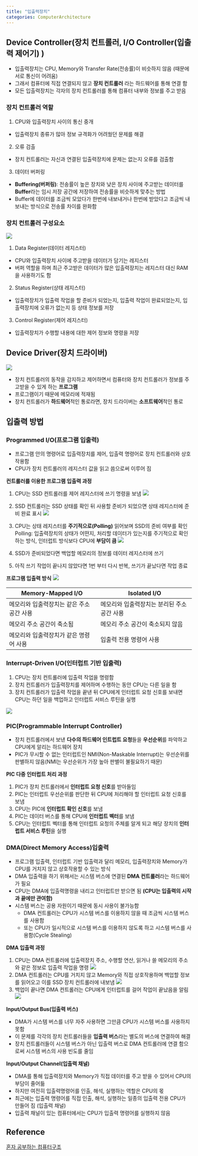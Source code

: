 ```yaml
---
title: "입출력장치"
categories: ComputerArchitecture
---
```

## Device Controller(장치 컨트롤러, I/O Controller(입출력 제어기) )
- 입출력장치는 CPU, Memory와 Transfer Rate(전송률)이 비슷하지 않음 (때문에 서로 통신이 어려움)
- 그래서 컴퓨터에 직접 연결되지 않고 **장치 컨트롤러** 라는 하드웨어를 통해 연결 함
- 모든 입출력장치는 각자의 장치 컨트롤러를 통해 컴퓨터 내부와 정보를 주고 받음

### 장치 컨트롤러 역할
1. CPU와 입출력장치 사이의 통신 중개
- 입출력장치 종류가 많아 정보 규격화가 어려웠던 문제를 해결
2. 오류 검출
- 장치 컨트롤러는 자신과 연결된 입출력장치에 문제는 없는지 오류를 검출함
3. 데이터 버퍼링
- **Buffering(버퍼링)**: 전송률이 높은 장치와 낮은 장치 사이에 주고받는 데이터를 **Buffer**라는 임시 저장 공간에 저장하여 전송률을 비슷하게 맞추는 방법
- Buffer에 데이터를 조금씩 모았다가 한번에 내보내거나 한번에 받았다고 조금씩 내보내는 방식으로 전송률 차이를 완화함

### 장치 컨트롤러 구성요소
![]({{site.url}}/images/ComputerArchitecture/DeviceController.png)
1. Data Register(데이터 레지스터)
- CPU와 입출력장치 사이에 주고받을 데이터가 담기는 레지스터
- 버퍼 역할을 하며 최근 주고받은 데이터가 많은 입출력장치는 레지스터 대신 RAM을 사용하기도 함
2. Status Register(상태 레지스터)
- 입출력장치가 입출력 작업을 할 준비가 되었는지, 입출력 작업이 완료되었는지, 입출력장치에 오류가 없는지 등 상태 정보를 저장
3. Control Register(제어 레지스터)
- 입출력장치가 수행할 내용에 대한 제어 정보와 명령을 저장

## Device Driver(장치 드라이버)
![]({{site.url}}/images/ComputerArchitecture/DeviceDriver.png)
- 장치 컨트롤러의 동작을 감지하고 제어하면서 컴퓨터와 장치 컨트롤러가 정보를 주고받을 수 있게 하는 **프로그램**
- 프로그램이기 때문에 메모리에 적재됨
- 장치 컨트롤러가 **하드웨어**적인 통로라면, 장치 드라이버는 **소프트웨어**적인 통로

## 입출력 방법
### Programmed I/O(프로그램 입출력)
- 프로그램 안의 명령어로 입출력장치를 제어, 입출력 명령어로 장치 컨트롤러와 상호작용함
- CPU가 장치 컨트롤러의 레지스터 값을 읽고 씀으로써 이루어 짐

**컨트롤러를 이용한 프로그램 입출력 과정**
1. CPU는 SSD 컨트롤러를 제어 레지스터에 쓰기 명령을 보냄
![]({{site.url}}/images/ComputerArchitecture/SSDController1.png) 

2. SSD 컨트롤러는 SSD 상태를 확인 뒤 사용할 준비가 되었으면 상태 레지스터에 준비 완료 표시
![]({{site.url}}/images/ComputerArchitecture/SSDController2.png)

3. CPU는 상태 레지스터를 **주기적으로(Polling)** 읽어보며 SSD의 준비 여부를 확인
Polling: 입출력장치의 상태가 어떤지, 처리할 데이터가 있는지를 주기적으로 확인하는 방식, 인터럽트 방식보다 CPU에 **부담이 큼**
![]({{site.url}}/images/ComputerArchitecture/SSDController3.png)

4. SSD가 준비되었다면 백업할 메모리의 정보를 데이터 레지스터에 쓰기
5. 아직 쓰기 작업이 끝나지 않았다면 1번 부터 다시 반복, 쓰기가 끝났다면 작업 종료


**프로그램 입출력 방식**
![]({{site.url}}/images/ComputerArchitecture/IOMethod.png)

|Memory-Mapped I/O|Isolated I/O|
|---|---|
|메모리와 입출력장치는 같은 주소 공간 사용|메모리와 입출력장치는 분리된 주소 공간 사용|
|메모리 주소 공간이 축소됨|메모리 주소 공간이 축소되지 않음|
|메모리와 입출력장치가 같은 명령어 사용|입출력 전용 명령어 사용|

### Interrupt-Driven I/O(인터럽트 기반 입출력)
1. CPU는 장치 컨트롤러에 입출력 작업을 명령함
2. 장치 컨트롤러가 입출력장치를 제어하며 수행하는 동안 CPU는 다른 일을 함
3. 장치 컨트롤러가 입출력 작업을 끝낸 뒤 CPU에게 인터럽트 요청 신호를 보내면 CPU는 하던 일을 백업하고 인터럽트 서비스 루틴을 실행

![]({{site.url}}/images/ComputerArchitecture/InterruptDrivenIO.png)

### PIC(Programmable Interrupt Controller)
- 장치 컨트롤러에서 보낸 **다수의 하드웨어 인트럽트 요청**들을 **우선순위**를 파악하고 CPU에게 알리는 하드웨어 장치
- PIC가 무시할 수 없는 인터럽트인 NMI(Non-Maskable Interrupt)는 우선순위를 판별하지 않음(NMI는 우선순위가 가장 높아 판별이 불필요하기 때문)

**PIC 다중 인터럽트 처리 과정**
1. PIC가 장치 컨트롤러에서 **인터럽트 요청 신호**를 받아들임
2. PIC는 인터럽트 우선순위를 판단한 뒤 CPU에 처리해야 할 인터럽트 요청 신호를 보냄
3. CPU는 PIC에 **인터럽트 확인 신호**를 보냄
4. PIC는 데이터 버스를 통해 CPU에 **인터럽트 벡터**를 보냄
5. CPU는 인터럽트 벡터를 통해 인터럽트 요청의 주체를 알게 되고 해당 장치의 **인터럽트 서비스 루틴**을 실행

### DMA(Direct Memory Access)입출력
- 프로그램 입출력, 인터럽트 기반 입출력과 달리 메모리, 입출력장치와 Memory가 CPU를 거치지 않고 상호작용할 수 있는 방식
- DMA 입출력을 하기 위해서는 시스템 버스에 연결된 **DMA 컨트롤러**라는 하드웨어가 필요
- CPU는 DMA에 입출력명령을 내리고 인터럽트만 받으면 됨 **(CPU는 입출력의 시작과 끝에만 관여함)**
- 시스템 버스는 공용 자원이기 때문에 동시 사용이 불가능함
    - DMA 컨트롤러는 CPU가 시스템 버스를 이용하지 않을 때 조금씩 시스템 버스를 사용함
    - 또는 CPU가 일시적으로 시스템 버스를 이용하지 않도록 하고 시스템 버스를 사용함(Cycle Stealing) 

**DMA 입출력 과정**
1. CPU는 DMA 컨트롤러에 입출력장치 주소, 수행할 연산, 읽거나 쓸 메모리의 주소와 같은 정보로 입출력 작업을 명령
![]({{site.url}}/images/ComputerArchitecture/DMA1.png)
2. DMA 컨트롤러는 CPU를 거치지 않고 Memory와 직접 상호작용하며 백업할 정보를 읽어오고 이를 SSD 장치 컨트롤러에 내보냄
![]({{site.url}}/images/ComputerArchitecture/DMA2.png)
3. 백업이 끝나면 DMA 컨트롤러는 CPU에게 인터럽트를 걸어 작업이 끝났음을 알림
![]({{site.url}}/images/ComputerArchitecture/DMA3.png)

**Input/Output Bus(입출력 버스)**
- DMA가 시스템 버스를 너무 자주 사용하면 그만큼 CPU가 시스템 버스를 사용하지 못함
- 이 문제를 각각의 장치 컨트롤러들을 **입출력 버스**라는 별도의 버스에 연결하여 해결
- 장치 컨트롤러들이 시스템 버스가 아닌 입출력 버스로 DMA 컨트롤러에 연결 함으로써 시스템 버스의 사용 빈도를 줄임

**Input/Output Channel(입출력 채널)**
- DMA를 통해 입출력장치와 Memory가 직접 데이터를 주고 받을 수 있어서 CPU의 부담이 줄어듦
- 하지만 여전히 입출력명령어를 인출, 해석, 실행하는 역할은 CPU의 몫
- 최근에는 입출력 명령어를 직접 인출, 해석, 실행하는 일종의 입출력 전용 CPU가 만들어 짐 (입출력 채널)
- 입출력 채널이 있는 컴퓨터에서는 CPU가 입출력 명령어를 실행하지 않음

## Reference
[혼자 공부하는 컴퓨터구조]()
